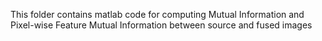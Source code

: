 This folder contains matlab code for computing Mutual Information and Pixel-wise Feature Mutual Information between source and fused images
